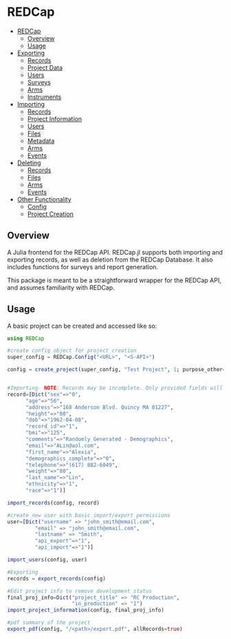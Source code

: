 


<a id='REDCap-1'></a>

# REDCap

- [REDCap](index.md#REDCap-1)
    - [Overview](index.md#Overview-1)
    - [Usage](index.md#Usage-1)
- [Exporting](export.md#Exporting-1)
    - [Records](export.md#Records-1)
    - [Project Data](export.md#Project-Data-1)
    - [Users](export.md#Users-1)
    - [Surveys](export.md#Surveys-1)
    - [Arms](export.md#Arms-1)
    - [Instruments](export.md#Instruments-1)
- [Importing](import.md#Importing-1)
    - [Records](import.md#Records-1)
    - [Project Information](import.md#Project-Information-1)
    - [Users](import.md#Users-1)
    - [Files](import.md#Files-1)
    - [Metadata](import.md#Metadata-1)
    - [Arms](import.md#Arms-1)
    - [Events](import.md#Events-1)
- [Deleting](delete.md#Deleting-1)
    - [Records](delete.md#Records-1)
    - [Files](delete.md#Files-1)
    - [Arms](delete.md#Arms-1)
    - [Events](delete.md#Events-1)
- [Other Functionality](utils.md#Other-Functionality-1)
    - [Config](utils.md#Config-1)
    - [Project Creation](utils.md#Project-Creation-1)


<a id='Overview-1'></a>

## Overview


A Julia frontend for the REDCap API. REDCap.jl supports both importing and exporting records, as well as deletion from the REDCap Database. It also includes functions for surveys and report generation.


This package is meant to be a straightforward wrapper for the REDCap API, and assumes familiarity with REDCap. 


<a id='Usage-1'></a>

## Usage


A basic project can be created and accessed like so:


```julia
using REDCap

#create config object for project creation
super_config = REDCap.Config("<URL>", "<S-API>")

config = create_project(super_config, "Test Project", 1; purpose_other="Testing REDCap.jl Functionality", project_notes="This is not an actual REDCap Database.")


#Importing- NOTE: Records may be incomplete. Only provided fields will be updated
record=[Dict("sex"=>"0",
	  "age"=>"56",
	  "address"=>"168 Anderson Blvd. Quincy MA 01227",
	  "height"=>"80",
	  "dob"=>"1962-04-08",
	  "record_id"=>"1",
	  "bmi"=>"125",
	  "comments"=>"Randomly Generated - Demographics",
	  "email"=>"ALin@aol.com",
	  "first_name"=>"Alexia",
	  "demographics_complete"=>"0",
	  "telephone"=>"(617) 882-6049",
	  "weight"=>"80",
	  "last_name"=>"Lin",
	  "ethnicity"=>"1",
	  "race"=>"1")]

import_records(config, record)

#create new user with basic import/export permissions
user=[Dict("username" => "john_smith@email.com",
		 "email" => "john_smith@email.com",
		 "lastname" => "Smith",
		 "api_export"=>"1",
		 "api_import"=>"1")]

import_users(config, user)

#Exporting
records = export_records(config)

#Edit project info to remove development status
final_proj_info=Dict("project_title" => "RC Production",
				  	 "in_production" => "1")
import_project_information(config, final_proj_info)

#pdf summary of the project
export_pdf(config, "/<path>/export.pdf", allRecords=true)
```

